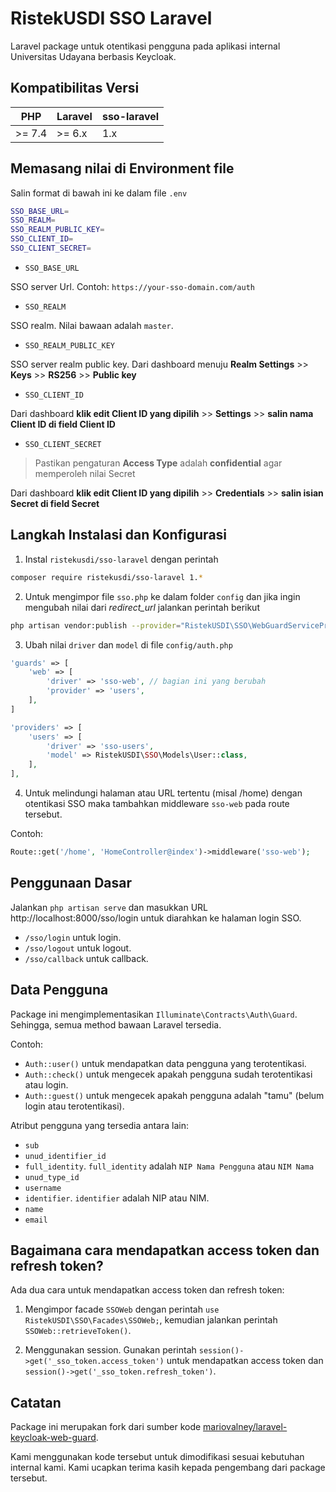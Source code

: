 # RistekUSDI SSO Laravel

Laravel package untuk otentikasi pengguna pada aplikasi internal Universitas Udayana berbasis Keycloak.

## Kompatibilitas Versi

| PHP      | Laravel       | sso-laravel |
|----------|---------------|-------------|
| >= 7.4   | >= 6.x        | 1.x         |

## Memasang nilai di Environment file

Salin format di bawah ini ke dalam file `.env`

```bash
SSO_BASE_URL=
SSO_REALM=
SSO_REALM_PUBLIC_KEY=
SSO_CLIENT_ID=
SSO_CLIENT_SECRET=
```

- `SSO_BASE_URL`

SSO server Url. Contoh: `https://your-sso-domain.com/auth`

- `SSO_REALM`

SSO realm. Nilai bawaan adalah `master`.

- `SSO_REALM_PUBLIC_KEY`

SSO server realm public key. Dari dashboard menuju **Realm Settings** >> **Keys** >> **RS256** >> **Public key**

- `SSO_CLIENT_ID`

Dari dashboard **klik edit Client ID yang dipilih** >> **Settings** >> **salin nama Client ID di field Client ID**

- `SSO_CLIENT_SECRET`

> Pastikan pengaturan **Access Type** adalah **confidential** agar memperoleh nilai Secret

Dari dashboard **klik edit Client ID yang dipilih** >> **Credentials** >> **salin isian Secret di field Secret**

## Langkah Instalasi dan Konfigurasi

1. Instal `ristekusdi/sso-laravel` dengan perintah
```bash 
composer require ristekusdi/sso-laravel 1.*
```

2. Untuk mengimpor file `sso.php` ke dalam folder `config` dan jika ingin mengubah nilai dari *redirect_url* jalankan perintah berikut
```bash
php artisan vendor:publish --provider="RistekUSDI\SSO\WebGuardServiceProvider"
```

3. Ubah nilai `driver` dan `model` di file `config/auth.php`

```php
'guards' => [
    'web' => [
        'driver' => 'sso-web', // bagian ini yang berubah
        'provider' => 'users',
    ],
]
```


```php
'providers' => [
    'users' => [
        'driver' => 'sso-users',
        'model' => RistekUSDI\SSO\Models\User::class,
    ],
],
```

4. Untuk melindungi halaman atau URL tertentu (misal /home) dengan otentikasi SSO maka tambahkan middleware `sso-web` pada route tersebut. 

Contoh: 

```php
Route::get('/home', 'HomeController@index')->middleware('sso-web');
```

## Penggunaan Dasar

Jalankan `php artisan serve` dan masukkan URL http://localhost:8000/sso/login untuk diarahkan ke halaman login SSO.

- `/sso/login` untuk login.
- `/sso/logout` untuk logout.
- `/sso/callback` untuk callback.

## Data Pengguna

Package ini mengimplementasikan `Illuminate\Contracts\Auth\Guard`. Sehingga, semua method bawaan Laravel tersedia.

Contoh: 

- `Auth::user()` untuk mendapatkan data pengguna yang terotentikasi.
- `Auth::check()` untuk mengecek apakah pengguna sudah terotentikasi atau login.
- `Auth::guest()` untuk mengecek apakah pengguna adalah "tamu" (belum login atau terotentikasi).

Atribut pengguna yang tersedia antara lain:

- `sub`
- `unud_identifier_id`
- `full_identity`. `full_identity` adalah `NIP Nama Pengguna` atau `NIM Nama`
- `unud_type_id`
- `username`
- `identifier`. `identifier` adalah NIP atau NIM.
- `name`
- `email`

## Bagaimana cara mendapatkan access token dan refresh token?

Ada dua cara untuk mendapatkan access token dan refresh token:

1. Mengimpor facade `SSOWeb` dengan perintah `use RistekUSDI\SSO\Facades\SSOWeb;`, kemudian jalankan perintah `SSOWeb::retrieveToken()`.

2. Menggunakan session. Gunakan perintah `session()->get('_sso_token.access_token')` untuk mendapatkan access token dan `session()->get('_sso_token.refresh_token')`.

## Catatan

Package ini merupakan fork dari sumber kode [mariovalney/laravel-keycloak-web-guard](https://github.com/mariovalney/laravel-keycloak-web-guard).

Kami menggunakan kode tersebut untuk dimodifikasi sesuai kebutuhan internal kami. Kami ucapkan terima kasih kepada pengembang dari package tersebut.